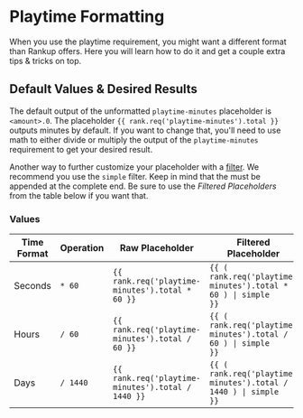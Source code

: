 <title>Playtime Formatting - Official Rankup Wiki</title>
<meta name="description" content="How and why to format the playtime-minutes requirement.">

# Playtime Formatting

When you use the playtime requirement, you might want a different format than Rankup offers. Here you will learn how to do it and get a couple extra tips & tricks on top.

## Default Values & Desired Results
The default output of the unformatted `playtime-minutes` placeholder is `<amount>.0`. The placeholder `{{ rank.req('playtime-minutes').total }}` outputs minutes by default. If you want to change that, you'll need to use math to either divide or multiply the output of the `playtime-minutes` requirement to get your desired result.

Another way to further customize your placeholder with a [filter](../Text-Templating/Formatting.md#filters). We recommend you use the `simple` filter. Keep in mind that the  must be appended at the complete end. Be sure to use the _Filtered Placeholders_ from the table below if you want that.

### Values

| Time Format | Operation | Raw Placeholder                                   | Filtered Placeholder                                            |
| ----------- | --------- | ------------------------------------------------- | --------------------------------------------------------------- |
| Seconds     | `* 60`    | `{{ rank.req('playtime-minutes').total * 60 }}`   | <code>{{ ( rank.req('playtime-minutes').total * 60 ) \| simple }}</code>   |
| Hours       | `/ 60`    | `{{ rank.req('playtime-minutes').total / 60 }}`   | <code>{{ ( rank.req('playtime-minutes').total / 60 ) \| simple }}</code>   |
| Days        | `/ 1440`  | `{{ rank.req('playtime-minutes').total / 1440 }}` | <code>{{ ( rank.req('playtime-minutes').total / 1440 ) \| simple }}</code> |